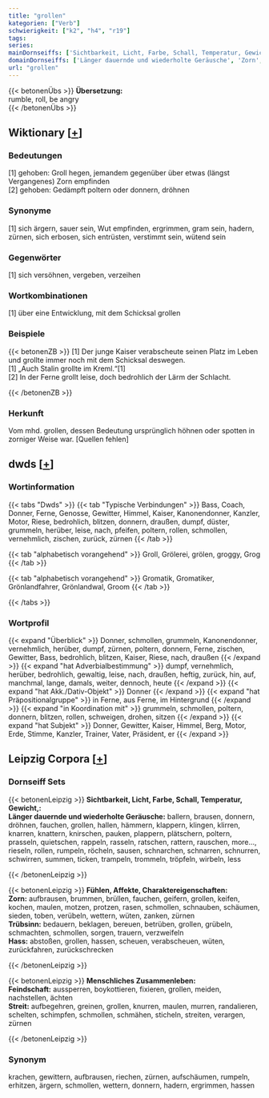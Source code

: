 ```yaml
---
title: "grollen"
kategorien: ["Verb"]
schwierigkeit: ["k2", "h4", "r19"]
tags:
series:
mainDornseiffs: ['Sichtbarkeit, Licht, Farbe, Schall, Temperatur, Gewicht,', 'Fühlen, Affekte, Charaktereigenschaften', 'Menschliches Zusammenleben']
domainDornseiffs: ['Länger dauernde und wiederholte Geräusche', 'Zorn', 'Trübsinn', 'Hass', 'Feindschaft', 'Streit']
url: "grollen"
---
```


{{< betonenÜbs >}}
**Übersetzung:**  
rumble, roll, be angry  
{{< /betonenÜbs >}}

## Wiktionary [[+](https://de.wiktionary.org/wiki/grollen)]

### Bedeutungen
[1] gehoben: Groll hegen, jemandem gegenüber über etwas (längst Vergangenes) Zorn empfinden  
[2] gehoben: Gedämpft poltern oder donnern, dröhnen  

### Synonyme
[1] sich ärgern, sauer sein, Wut empfinden, ergrimmen, gram sein, hadern, zürnen, sich erbosen, sich entrüsten, verstimmt sein, wütend sein  

### Gegenwörter
[1] sich versöhnen, vergeben, verzeihen  

### Wortkombinationen
[1] über eine Entwicklung, mit dem Schicksal grollen  

### Beispiele
{{< betonenZB >}}
[1] Der junge Kaiser verabscheute seinen Platz im Leben und grollte immer noch mit dem Schicksal deswegen.  
[1] „Auch Stalin grollte im Kreml.“[1]  
[2] In der Ferne grollt leise, doch bedrohlich der Lärm der Schlacht.  

{{< /betonenZB >}}
### Herkunft
Vom mhd. grollen, dessen Bedeutung ursprünglich höhnen oder spotten in zorniger Weise war. [Quellen fehlen]  



## dwds [[+](https://www.dwds.de/wb/grollen)]

### Wortinformation
{{< tabs "Dwds" >}}
{{< tab "Typische Verbindungen" >}}
Bass, Coach, Donner, Ferne, Genosse, Gewitter, Himmel, Kaiser, Kanonendonner, Kanzler, Motor, Riese, bedrohlich, blitzen, donnern, draußen, dumpf, düster, grummeln, herüber, leise, nach, pfeifen, poltern, rollen, schmollen, vernehmlich, zischen, zurück, zürnen
{{< /tab >}}

{{< tab "alphabetisch vorangehend" >}}
Groll, Grölerei, grölen, groggy, Grog
{{< /tab >}}

{{< tab "alphabetisch vorangehend" >}}
Gromatik, Gromatiker, Grönlandfahrer, Grönlandwal, Groom
{{< /tab >}}

{{< /tabs >}}

### Wortprofil
{{< expand "Überblick" >}} Donner, schmollen, grummeln, Kanonendonner, vernehmlich, herüber, dumpf, zürnen, poltern, donnern, Ferne, zischen, Gewitter, Bass, bedrohlich, blitzen, Kaiser, Riese, nach, draußen {{< /expand >}}
{{< expand "hat Adverbialbestimmung" >}} dumpf, vernehmlich, herüber, bedrohlich, gewaltig, leise, nach, draußen, heftig, zurück, hin, auf, manchmal, lange, damals, weiter, dennoch, heute {{< /expand >}}
{{< expand "hat Akk./Dativ-Objekt" >}} Donner {{< /expand >}}
{{< expand "hat Präpositionalgruppe" >}} in Ferne, aus Ferne, im Hintergrund {{< /expand >}}
{{< expand "in Koordination mit" >}} grummeln, schmollen, poltern, donnern, blitzen, rollen, schweigen, drohen, sitzen {{< /expand >}}
{{< expand "hat Subjekt" >}} Donner, Gewitter, Kaiser, Himmel, Berg, Motor, Erde, Stimme, Kanzler, Trainer, Vater, Präsident, er {{< /expand >}}

## Leipzig Corpora [[+](https://corpora.uni-leipzig.de/en/res?word=grollen&corpusId=deu_newscrawl-public_2018)]

### Dornseiff Sets
{{< betonenLeipzig >}}
**Sichtbarkeit, Licht, Farbe, Schall, Temperatur, Gewicht,:**  
**Länger dauernde und wiederholte Geräusche:** ballern, brausen, donnern, dröhnen, fauchen, grollen, hallen, hämmern, klappern, klingen, klirren, knarren, knattern, knirschen, pauken, plappern, plätschern, poltern, prasseln, quietschen, rappeln, rasseln, ratschen, rattern, rauschen, more..., rieseln, rollen, rumpeln, röcheln, sausen, schnarchen, schnarren, schnurren, schwirren, summen, ticken, trampeln, trommeln, tröpfeln, wirbeln, less  

{{< /betonenLeipzig >}}


{{< betonenLeipzig >}}
**Fühlen, Affekte, Charaktereigenschaften:**  
**Zorn:** aufbrausen, brummen, brüllen, fauchen, geifern, grollen, keifen, kochen, maulen, motzen, protzen, rasen, schmollen, schnauben, schäumen, sieden, toben, verübeln, wettern, wüten, zanken, zürnen  
**Trübsinn:** bedauern, beklagen, bereuen, betrüben, grollen, grübeln, schmachten, schmollen, sorgen, trauern, verzweifeln  
**Hass:** abstoßen, grollen, hassen, scheuen, verabscheuen, wüten, zurückfahren, zurückschrecken  

{{< /betonenLeipzig >}}


{{< betonenLeipzig >}}
**Menschliches Zusammenleben:**  
**Feindschaft:** aussperren, boykottieren, fixieren, grollen, meiden, nachstellen, ächten  
**Streit:** aufbegehren, greinen, grollen, knurren, maulen, murren, randalieren, schelten, schimpfen, schmollen, schmähen, sticheln, streiten, verargen, zürnen  

{{< /betonenLeipzig >}}

### Synonym
krachen, gewittern, aufbrausen, riechen, zürnen, aufschäumen, rumpeln, erhitzen, ärgern, schmollen, wettern, donnern, hadern, ergrimmen, hassen

